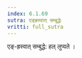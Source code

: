 ```yaml
---
index: 6.1.69
sutra: एङ्ह्रस्वात्‌ सम्बुद्धेः
vritti: full_sutra
---
```


एङ्-ह्रस्वात् सम्बुद्धे: हल् लुप्यते । 